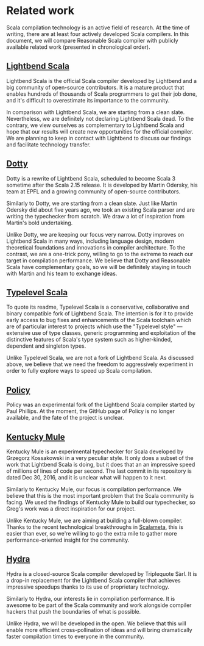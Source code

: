 <!-- Copyright (c) 2017-2018 Twitter, Inc. -->
<!-- Licensed under the Apache License, Version 2.0 (see LICENSE.md). -->

# Related work

Scala compilation technology is an active field of research.
At the time of writing, there are at least four actively developed Scala compilers.
In this document, we will compare Reasonable Scala compiler with publicly
available related work (presented in chronological order).

## [Lightbend Scala](https://github.com/scala/scala)

Lightbend Scala is the official Scala compiler developed by Lightbend
and a big community of open-source contributors. It is a mature product
that enables hundreds of thousands of Scala programmers to get their job done,
and it's difficult to overestimate its importance to the community.

In comparison with Lightbend Scala, we are starting from a clean slate.
Nevertheless, we are definitely not declaring Lightbend Scala dead.
To the contrary, we view ourselves as complementary to Lightbend Scala and
hope that our results will create new opportunities for the official compiler.
We are planning to keep in contact with Lightbend to discuss our findings and
facilitate technology transfer.

## [Dotty](https://github.com/lampepfl/dotty)

Dotty is a rewrite of Lightbend Scala, scheduled to become Scala 3 sometime
after the Scala 2.15 release. It is developed by Martin Odersky,
his team at EPFL and a growing community of open-source contributors.

Similarly to Dotty, we are starting from a clean slate. Just like Martin Odersky
did about five years ago, we took an existing Scala parser and are writing
the typechecker from scratch. We draw a lot of inspiration from Martin's bold
undertaking.

Unlike Dotty, we are keeping our focus very narrow. Dotty improves on
Lightbend Scala in many ways, including language design, modern theoretical
foundations and innovations in compiler architecture. To the contrast, we are
a one-trick pony, willing to go to the extreme to reach our target in compilation
performance. We believe that Dotty and Reasonable Scala have complementary goals,
so we will be definitely staying in touch with Martin and his team to exchange ideas.

## [Typelevel Scala](https://github.com/typelevel/scala)

To quote its readme, Typelevel Scala is a conservative, collaborative
and binary compatible fork of Lightbend Scala. The intention is for it to
provide early access to bug fixes and enhancements of the Scala toolchain
which are of particular interest to projects which use the "Typelevel style" —
extensive use of type classes, generic programming and exploitation of the
distinctive features of Scala's type system such as higher-kinded, dependent
and singleton types.

Unlike Typelevel Scala, we are not a fork of Lightbend Scala. As discussed above,
we believe that we need the freedom to aggressively experiment in order to fully
explore ways to speed up Scala compilation.

## [Policy](https://github.com/paulp/policy)

Policy was an experimental fork of the Lightbend Scala compiler
started by Paul Phillips. At the moment, the GitHub page of Policy
is no longer available, and the fate of the project is unclear.

## [Kentucky Mule](https://github.com/gkossakowski/kentuckymule)

Kentucky Mule is an experimental typechecker for Scala developed by
Grzegorz Kossakowski in a very peculiar style. It only does a subset
of the work that Lightbend Scala is doing, but it does that an an impressive
speed of millions of lines of code per second. The last commit in its repository
is dated Dec 30, 2016, and it is unclear what will happen to it next.

Similarly to Kentucky Mule, our focus is compilation performance.
We believe that this is the most important problem that the Scala community
is facing. We used the findings of Kentucky Mule to build our typechecker,
so Greg's work was a direct inspiration for our project.

Unlike Kentucky Mule, we are aiming at building a full-blown compiler.
Thanks to the recent technological breakthroughs in
[Scalameta](http://scalameta.org/),
this is easier than ever, so we're willing to go the extra mile to gather more
performance-oriented insight for the community.

## [Hydra](https://triplequote.com/hydra)

Hydra is a closed-source Scala compiler developed by Triplequote Sàrl.
It is a drop-in replacement for the Lightbend Scala compiler that achieves
impressive speedups thanks to its use of proprietary technology.

Similarly to Hydra, our interests lie in compilation performance.
It is awesome to be part of the Scala community and work alongside
compiler hackers that push the boundaries of what is possible.

Unlike Hydra, we will be developed in the open. We believe that this will enable
more efficient cross-pollination of ideas and will bring dramatically faster
compilation times to everyone in the community.
